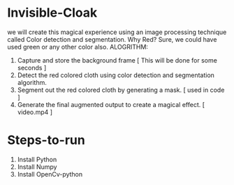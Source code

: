 # Invisible-Cloak
we will create this magical experience using an image processing technique called Color detection and segmentation.
Why Red?
Sure, we could have used green or any other color also.
ALOGRITHM:
1. Capture and store the background frame [ This will be done for some seconds ]
2. Detect the red colored cloth using color detection and segmentation algorithm.
3. Segment out the red colored cloth by generating a mask. [ used in code ]
4. Generate the final augmented output to create a magical effect. [ video.mp4 ]

# Steps-to-run
1. Install Python
2. Install Numpy
3. Install OpenCv-python
